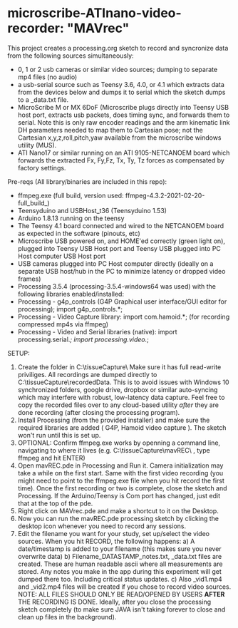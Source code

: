 # microscribe-ATInano-video-recorder:  "MAVrec"

This project creates a processing.org sketch to record and syncronize data from the following sources simultaneously:
* 0, 1 or 2 usb cameras or similar video sources; dumping to separate mp4 files (no audio) 
* a usb-serial source such as Teensy 3.6, 4.0, or 4.1 which extracts data from the devices below and dumps it to serial which the sketch dumps to a _data.txt file.
* MicroScribe M or MX 6DoF (Microscribe plugs directly into Teensy USB host port, extracts usb packets, does timing sync, and forwards them to serial. Note this is only raw encoder readings and the arm kinematic link DH parameters needed to map them to Cartesian pose; not the Cartesian x,y,z,roll,pitch,yaw available from the microscribe windows utility (MUS).
* ATI Nano17 or similar running on an ATI 9105-NETCANOEM board which forwards the extracted Fx, Fy,Fz, Tx, Ty, Tz forces as compensated by factory settings. 



Pre-reqs (All library/binaries are included in this repo): 
* ffmpeg.exe  (full build, version used: ffmpeg-4.3.2-2021-02-20-full_build_) 
* Teensyduino and USBHost_t36 (Teensyduino 1.53)
* Arduino 1.8.13 running on the teensy 
* The Teensy 4.1 board connected and wired to the NETCANOEM board as expected in the software (pinouts, etc)
* Microscribe USB powered on, and HOME'ed correctly (green light on), plugged into Teensy USB Host port and Teensy USB plugged into PC Host computer USB Host port
* USB cameras plugged into PC Host computer directly (ideally on a separate USB host/hub  in the PC to minimize latency or dropped video frames)
* Processing 3.5.4 (processing-3.5.4-windows64 was used) with the following libraries enabled/installed:
* Processing - g4p_controls (G4P Graphical user interface/GUI editor for processing); import g4p_controls.*;
* Processing - Video Capture library: import com.hamoid.*; (for recording compressed mp4s via ffmpeg)
* Processing - Video and Serial libraries (native): import processing.serial.*;   import processing.video.*;



SETUP:
 1. Create the folder in C:\tissueCapture\    Make sure it has full read-write priviliges.  All recordings are dumped directly to C:\tissueCapture\recordedData\.  This is to avoid issues with Windows 10 synchronized folders, google drive, dropbox or similar auto-syncing which may interfere with robust, low-latency data capture.  Feel free to copy the recorded files over to any cloud-based utility *after* they are done recording (after closing the processing program). 
 2. Install Processing (from the provided installer) and make sure the required libraries are added ( G4P, Hamoid video capture ).  The sketch won't run until this is set up. 
 3. OPTIONAL: Confirm ffmpeg.exe works by openning a command line, navigating to where it lives (e.g. C:\tissueCapture\mavREC\ , type ffmpeg and hit ENTER)
 4. Open mavREC.pde in Processing and Run it.  Camera initialization may take a while on the first start.  Same with the first video recording (you might need to point to the ffmpeg.exe file when you hit record the first time).  Once the first recording or two is complete, close the sketch and Processing.  If the Arduino/Teensy is Com port has changed, just edit that at the top of the pde.  
 5. Right click on MAVrec.pde and make a shortcut to it on the Desktop.  
 6. Now you can run the mavREC.pde processing sketch by clicking the desktop icon whenever you need to record any sessions.  
 7. Edit the filename you want for your study, set up/select the video sources.  When you hit RECORD, the following happens:
    a) A date/timestamp is added to your filename (this makes sure you never overwrite data)
    b) Filename_DATASTAMP_notes.txt, _data.txt files are created.  These are human readable ascii where all measurements are stored.  Any notes you make in the app during this experiment will get dumped there too.  Including critical status updates.
    c) Also _vid1.mp4 and _vid2.mp4 files will be created if you chose to record video sources.  NOTE: ALL FILES SHOULD ONLY BE READ/OPENED BY USERS **AFTER** THE RECORDING IS DONE.  Ideally, after you close the processing sketch completely (to make sure JAVA isn't taking forever to close and clean up files in the background).  
  
